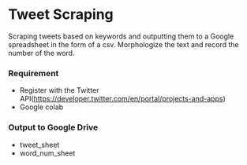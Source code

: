 # Tweet Scraping
Scraping tweets based on keywords and outputting them to a Google spreadsheet in the form of a csv. Morphologize the text and record the number of the word.


### Requirement
- Register with the Twitter API(https://developer.twitter.com/en/portal/projects-and-apps)
- Google colab

### Output to Google Drive
- tweet_sheet
- word_num_sheet
